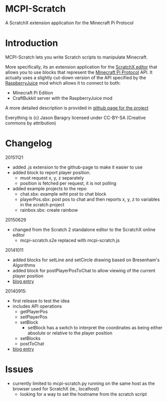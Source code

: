 MCPI-Scratch
================

A ScratchX extension application for the Minecraft Pi Protocol

# Introduction
MCPI-Scratch lets you write Scratch scripts to manipulate Minecraft. 

More specifically, its an extension application for the [ScratchX editor](http://scratchx.org/) that allows you to use blocks that represent the [Minecraft Pi Protocol](http://wiki.vg/Minecraft_Pi_Protocol) API. It actually uses a slightly cut-down version of the API specified by the [RaspberryJuice](http://dev.bukkit.org/bukkit-plugins/raspberryjuice/) mod which allows it to connect to both:
* Minecraft Pi Edition
* CraftBukkit server with the RaspberryJuice mod

A more detailed description is provided in [github page for the project](http://jbaragry.github.io/mcpi-scratch/)

Everything is (c) Jason Baragry licensed under CC-BY-SA (Creative commons by attribution)

# Changelog

20151121
* added .js extension to the github-page to make it easier to use
* added block to report player position.
	* must request x, y, z separately
	* position is fetched per request, it is not polling
* added example projects to the repo
	* chat.sbx: example wiht post to chat block
	* playerPos.sbx: post pos to chat and then reports x, y, z to variables in the scratch project
	* rainbox.sbx: create rainbow 

20150629
* changed from the Scratch 2 standalone editor to the ScratchX online editor
	* mcpi-scratch.s2e replaced with mcpi-scratch.js 

20141011
* added blocks for setLine and setCircle drawing based on Bresenham's Algorithms
* added block for postPlayerPosToChat to allow viewing of the current player position
* [blog entry](http://niphophila.blogspot.no/2014/10/mcpi-scratch-lines-and-circles.html)

20140915:
* first release to test the idea
* includes API operations
	* getPlayerPos
	* setPlayerPos
	* setBlock
		* setBlock has a switch to interpret the coordinates as being either absolute or relative to the player position
	* setBlocks
	* postToChat
* [blog entry](http://niphophila.blogspot.com/2014/09/mcpi-scratch-scratch-extension.html)

# Issues
* currently limited to mcpi-scratch.py running on the same host as the browser used for ScratchX (ie., localhost)
	* looking for a way to set the hostname from the scratch script


